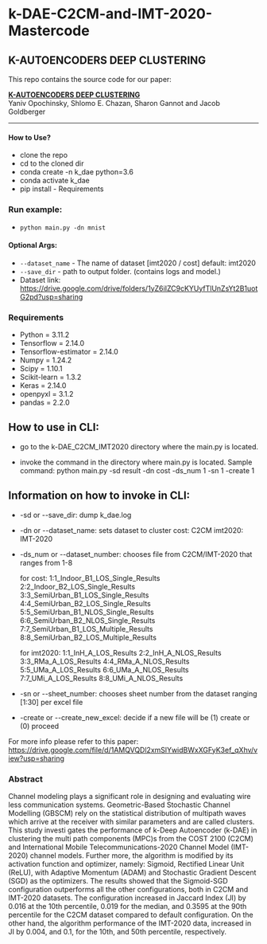 # k-DAE-C2CM-and-IMT-2020-Mastercode

## K-AUTOENCODERS DEEP CLUSTERING

This repo contains the source code for our paper:

[**K-AUTOENCODERS DEEP CLUSTERING**](http://www.eng.biu.ac.il/goldbej/files/2020/02/ICASSP_2020_Yaniv.pdf)
<br>
Yaniv Opochinsky, Shlomo E. Chazan, Sharon Gannot and Jacob Goldberger

---

#### How to Use?

- clone the repo
- cd to the cloned dir
- conda create -n k_dae python=3.6
- conda activate k_dae
- pip install - Requirements

### Run example:

- `python main.py -dn mnist`

#### Optional Args:

- `--dataset_name` - The name of dataset [imt2020 / cost] default: imt2020
- `--save_dir` - path to output folder. (contains logs and model.)
- Dataset link: https://drive.google.com/drive/folders/1yZ6iIZC9cKYUyfTlUnZsYt2B1uotG2pd?usp=sharing

### Requirements

- Python = 3.11.2
- Tensorflow = 2.14.0
- Tensorflow-estimator = 2.14.0
- Numpy = 1.24.2
- Scipy = 1.10.1
- Scikit-learn = 1.3.2
- Keras = 2.14.0
- openpyxl = 3.1.2
- pandas = 2.2.0

## How to use in CLI:

- go to the k-DAE_C2CM_IMT2020 directory where the main.py is located.

- invoke the command in the directory where main.py is located.
  Sample command: python main.py -sd result -dn cost -ds_num 1 -sn 1 -create 1

## Information on how to invoke in CLI:

- -sd or --save_dir: dump k_dae.log
- -dn or --dataset_name: sets dataset to cluster
  cost: C2CM
  imt2020: IMT-2020
- -ds_num or --dataset_number: chooses file from C2CM/IMT-2020 that ranges from 1-8

  for cost:
  1:1_Indoor_B1_LOS_Single_Results
  2:2_Indoor_B2_LOS_Single_Results
  3:3_SemiUrban_B1_LOS_Single_Results
  4:4_SemiUrban_B2_LOS_Single_Results
  5:5_SemiUrban_B1_NLOS_Single_Results
  6:6_SemiUrban_B2_NLOS_Single_Results
  7:7_SemiUrban_B1_LOS_Multiple_Results
  8:8_SemiUrban_B2_LOS_Multiple_Results

  for imt2020:
  1:1_InH_A_LOS_Results
  2:2_InH_A_NLOS_Results
  3:3_RMa_A_LOS_Results
  4:4_RMa_A_NLOS_Results
  5:5_UMa_A_LOS_Results
  6:6_UMa_A_NLOS_Results
  7:7_UMi_A_LOS_Results
  8:8_UMi_A_NLOS_Results

- -sn or --sheet_number: chooses sheet number from the dataset ranging [1:30] per excel file
- -create or --create_new_excel: decide if a new file will be (1) create or (0) proceed

For more info please refer to this paper: https://drive.google.com/file/d/1AMQVQDl2xmSlYwidBWxXGFyK3ef_qXhv/view?usp=sharing

### Abstract

Channel modeling plays a significant role in designing and evaluating wire
less communication systems. Geometric-Based Stochastic Channel Modelling
(GBSCM) rely on the statistical distribution of multipath waves which arrive at
the receiver with similar parameters and are called clusters. This study investi
gates the performance of k-Deep Autoencoder (k-DAE) in clustering the multi
path components (MPC)s from the COST 2100 (C2CM) and International Mobile
Telecommunications-2020 Channel Model (IMT-2020) channel models. Further
more, the algorithm is modified by its activation function and optimizer, namely:
Sigmoid, Rectified Linear Unit (ReLU), with Adaptive Momentum (ADAM) and
Stochastic Gradient Descent (SGD) as the optimizers. The results showed that the
Sigmoid-SGD configuration outperforms all the other configurations, both in C2CM
and IMT-2020 datasets. The configuration increased in Jaccard Index (JI) by 0.016
at the 10th percentile, 0.019 for the median, and 0.3595 at the 90th percentile
for the C2CM dataset compared to default configuration. On the other hand, the
algorithm performance of the IMT-2020 data, increased in JI by 0.004, and 0.1, for
the 10th, and 50th percentile, respectively.
